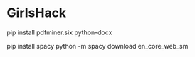# GirlsHack
pip install pdfminer.six python-docx

pip install spacy
python -m spacy download en_core_web_sm